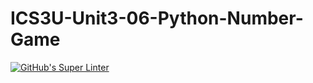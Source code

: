 # ICS3U-Unit3-06-Python-Number-Game

[![GitHub's Super Linter](https://github.com/sydneykuhn/ICS3U-Unit3-06-Python-Number-Game/workflows/GitHub's%20Super%20Linter/badge.svg)](https://github.com/sydneykuhn/ICS3U-Unit3-06-Python-Number-Game/actions)

